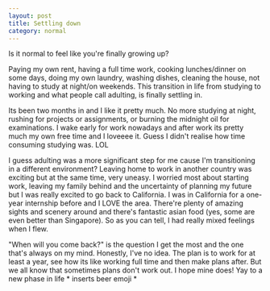 ```yaml
---
layout: post 
title: Settling down 
category: normal
---
```


Is it normal to feel like you're finally growing up? 

Paying my own rent, having a full time work, cooking lunches/dinner on some days, doing my own laundry, washing dishes, cleaning the house, not having to study at night/on weekends. This transition in life from studying to working and what people call adulting, is finally settling in. 

Its been two months in and I like it pretty much. No more studying at night, rushing for projects or assignments, or burning the midnight oil for examinations. I wake early for work nowadays and after work its pretty much my own free time and I loveeee it. Guess I didn't realise how time consuming studying was. LOL 

I guess adulting was a more significant step for me cause I'm transitioning in a different environment? Leaving home to work in another country was exciting but at the same time, very uneasy. I worried most about starting work, leaving my family behind and the uncertainty of planning my future but I was really excited to go back to California. I was in California for a one-year internship before and I LOVE the area. There're plenty of amazing sights and scenery around and there's fantastic asian food (yes, some are even better than Singapore). So as you can tell, I had really mixed feelings when I flew.

"When will you come back?" is the question I get the most and the one that's always on my mind. Honestly, I've no idea. The plan is to work for at least a year, see how its like working full time and then make plans after. But we all know that sometimes plans don't work out. I hope mine does! Yay to a new phase in life * inserts beer emoji *
